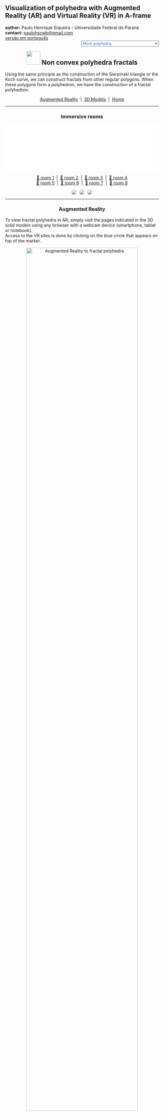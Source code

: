 <link rel="stylesheet" href="../scripts/style.css">
<meta charset="utf-8">
<link rel="icon" type="image/png" href="vr/salas/imagens/icone.png">
<h2>Visualization of polyhedra with Augmented Reality (AR) and Virtual Reality (VR) in A-frame</h2>
 <b>author:</b> Paulo Henrique Siqueira - Universidade Federal do Paraná
 <br><b>contact:</b> <a href="#">paulohscwb@gmail.com</a>
 <br><a href="https://paulohscwb.github.io/polyhedra2/fractalnonconvex/pt-br/">versão em português</a>
 <form style="margin: 0 auto; float:right; text-align:right; width:100%; margin-bottom:15px;">
	<select id="url" onchange="urlHandler(this.value)" style="color:royalblue;">
		<option disabled selected value>More polyhedra:</option>
		<option value="../ArchimedeanCatalanHulls/">Archimedean and Catalan convex hulls</option>
		<option value="../fractalplatonic/">Platonic polyhedra fractals</option>
		<option disabled value="../fractalnonconvex/">Non convex polyhedra fractals</option>
		<option value="../fractalarchimedean/">Archimedean polyhedra fractals</option>
		<option value="../chamfered/">Chamfered polyhedra</option>
		<option value="../propellor/">Propellor polyhedra</option>
		<option value="../diamonds/">Diamond polyhedra</option>
	</select>
</form>
<script>
function urlHandler(value) {                               
    window.location.assign(`${value}`);
}
</script>

<p id="p1"></p>
  <h2 align="center"><img src="vr/salas/imagens/icone.png" style="margin-bottom:-10px" width="45"> Non convex polyhedra fractals</h2>
Using the same principle as the construction of the Sierpinski triangle or the Koch curve, we can construct fractals from other regular polygons. When these polygons form a polyhedron, we have the construction of a fractal polyhedron.

<p align="center"><a href="#ra">Augmented Reality</a><span>&nbsp;&nbsp;|&nbsp;&nbsp;</span><a href="#m3d">3D Models</a><span>&nbsp;&nbsp;|&nbsp;&nbsp;</span><a href="../">Home</a></p>
  <hr>
 <h3 align="center">Immersive rooms</h3>
  <div class="embed-container"><iframe width="100%" src="sala1.htm" title="Sala Imersiva de Fractais de poliedros" frameborder="0" loading="lazy"></iframe></div>
<p align="center"><a href="sala1.htm" target="_blank">&#x1f517; room 1</a><span>&nbsp;&nbsp;|&nbsp;&nbsp;</span><a href="sala2.htm" target="_blank">&#x1f517; room 2</a><span>&nbsp;&nbsp;|&nbsp;&nbsp;</span><a href="sala3.htm" target="_blank">&#x1f517; room 3</a><span>&nbsp;&nbsp;|&nbsp;&nbsp;</span><a href="sala4.htm" target="_blank">&#x1f517; room 4</a>
<br><a href="sala5.htm" target="_blank">&#x1f517; room 5</a><span>&nbsp;&nbsp;|&nbsp;&nbsp;</span><a href="sala6.htm" target="_blank">&#x1f517; room 6</a><span>&nbsp;&nbsp;|&nbsp;&nbsp;</span><a href="sala7.htm" target="_blank">&#x1f517; room 7</a><span>&nbsp;&nbsp;|&nbsp;&nbsp;</span><a href="sala8.htm" target="_blank">&#x1f517; room 8</a></p>
  <p align="center"><img src="vr/salas/videos/fractalnonconvex1.gif" style="max-width: 31.5%; border-radius:5px; margin-right:2%" loading="lazy"/><img src="vr/salas/videos/fractalnonconvex2.gif" style="max-width: 31.5%; border-radius:5px; margin-right:2%" loading="lazy"/><img src="vr/salas/videos/fractalnonconvex3.gif" style="max-width: 31.5%; border-radius:5px" loading="lazy"/></p>
 <hr> 
  <h3 id="ra" align="center">Augmented Reality</h3>
To view fractal polyhedra in AR, simply visit the pages indicated in the 3D solid models using any browser with a webcam device (smartphone, tablet or notebook).
<br>Access to the VR sites is done by clicking on the blue circle that appears on top of the marker.
<p align="center"><img style="border-radius:7px;" alt="Augmented Reality to fractal polyhedra" src="ar/example.jpg" width="85%"></p>
<p align="center"><img src="ar/fractalnonconvex.gif" alt="Augmented Reality to fractal polyhedra" style="max-width: 92%; border-radius:5px;" loading="lazy"/></p>
<hr>
<h3 id="m3d" align="center">3D models</h3>
<iframe width="560" height="315" style="max-width:100%" src="https://www.youtube.com/embed/videoseries?list=PLy0I_lGW8HxWvg2uw06vbRaVe7ot5zUIQ" title="YouTube video player" frameborder="0" allow="accelerometer; autoplay; clipboard-write; encrypted-media; gyroscope; picture-in-picture; web-share" allowfullscreen></iframe>
<h4>1. Escher solid fractal</h4>
<a href="vr/FractalEscher.htm" target="_blank" title="3D model" class="fotoA"><img src="ar/18A.png" class="foto" alt="Escher solid fractal"></a><img src="ar/18.png" class="qr">
 <br><br>Applying the construction principle of the Sierpinski triangle to the 48 faces of the Escher solid, we obtain an Escher solid fractal. In the first order of fractal construction, we construct a new solid at 12 vertices of the original polyhedron. In this example, we have representations of the solid in orders 0, 1, 2 and 3.
 <table>
	<tr>
		<th>order</th>
		<th>polyhedra</th>
		<th>faces</th>
		<th>edges</th>
		<th>vertices</th>
	</tr>
	<tr>
		<td>0</td>
		<td>1</td>
		<td>48</td>
		<td>72</td>
		<td>26</td>
	</tr>
	<tr>
		<td>1</td>
		<td>12</td>
		<td>576</td>
		<td>864</td>
		<td>312</td>
	</tr>
	<tr>
		<td>2</td>
		<td>144</td>
		<td>6912</td>
		<td>10368</td>
		<td>3744</td>
	</tr>
	<tr>
		<td>3</td>
		<td>1728</td>
		<td>82944</td>
		<td>124416</td>
		<td>44928</td>
	</tr>
 </table>
 <a href="ra.html" class="raAR" title="Augmented reality" target="_blank"></a>
 <hr>
<h4>2. Small stellated dodecahedron fractal</h4>
<a href="vr/FractalSmallStellatedDodecahedron.htm" target="_blank" title="3D model" class="fotoA"><img src="ar/19A.png" class="foto" alt="Small stellated dodecahedron fractal"></a><img src="ar/19.png" class="qr">
 <br><br>Applying the construction principle of the Koch curve to the 12 faces of the small stellated dodecahedron, we obtain a small stellated dodecahedron fractal. In the first order of fractal construction, we construct a new solid at each vertex of the original polyhedron. In this example, we have representations of the solid in orders 0, 1, 2 and 3.
 <table>
	<tr>
		<th>order</th>
		<th>polyhedra</th>
		<th>faces</th>
		<th>edges</th>
		<th>vertices</th>
	</tr>
	<tr>
		<td>0</td>
		<td>1</td>
		<td>12</td>
		<td>30</td>
		<td>12</td>
	</tr>
	<tr>
		<td>1</td>
		<td>12</td>
		<td>144</td>
		<td>360</td>
		<td>144</td>
	</tr>
	<tr>
		<td>2</td>
		<td>144</td>
		<td>1728</td>
		<td>4320</td>
		<td>1728</td>
	</tr>
	<tr>
		<td>3</td>
		<td>1728</td>
		<td>20736</td>
		<td>51840</td>
		<td>20736</td>
	</tr>
 </table>
 <a href="ra.html" class="raAR" title="Augmented reality" target="_blank"></a>
 <hr>
<h4>3. Great stellated dodecahedron fractal</h4>
<a href="vr/FractalGreatStellatedDodecahedron.htm" target="_blank" title="3D model" class="fotoA"><img src="ar/22A.png" class="foto" alt="Great stellated dodecahedron fractal"></a><img src="ar/22.png" class="qr">
 <br><br>Applying the construction principle of the Koch curve to the 12 faces of the great stellated dodecahedron, we obtain a great stellated dodecahedron fractal. In the first order of fractal construction, we construct a new solid at each vertex of the original polyhedron. In this example, we have representations of the solid in orders 0, 1, 2 and 3.
 <table>
	<tr>
		<th>order</th>
		<th>polyhedra</th>
		<th>faces</th>
		<th>edges</th>
		<th>vertices</th>
	</tr>
	<tr>
		<td>0</td>
		<td>1</td>
		<td>12</td>
		<td>30</td>
		<td>20</td>
	</tr>
	<tr>
		<td>1</td>
		<td>21</td>
		<td>252</td>
		<td>630</td>
		<td>420</td>
	</tr>
	<tr>
		<td>2</td>
		<td>441</td>
		<td>5292</td>
		<td>13230</td>
		<td>8820</td>
	</tr>
	<tr>
		<td>3</td>
		<td>9261</td>
		<td>111132</td>
		<td>277830</td>
		<td>185220</td>
	</tr>
 </table>
 <a href="ra.html" class="raAR" title="Augmented reality" target="_blank"></a>
 <hr>
<h4>4. Great icosahedron fractal</h4>
<a href="vr/FractalGreatIcosahedron.htm" target="_blank" title="3D model" class="fotoA"><img src="ar/20A.png" class="foto" alt="Great icosahedron fractal"></a><img src="ar/20.png" class="qr">
 <br><br>Applying the construction principle of the Koch curve to the 20 faces of the great icosahedron, we obtain a great icosahedron fractal. In the first order of fractal construction, we construct a new solid at each vertex of the original polyhedron. In this example, we have representations of the solid in orders 0, 1, 2 and 3.
 <table>
	<tr>
		<th>order</th>
		<th>polyhedra</th>
		<th>faces</th>
		<th>edges</th>
		<th>vertices</th>
	</tr>
	<tr>
		<td>0</td>
		<td>1</td>
		<td>20</td>
		<td>30</td>
		<td>12</td>
	</tr>
	<tr>
		<td>1</td>
		<td>12</td>
		<td>240</td>
		<td>360</td>
		<td>144</td>
	</tr>
	<tr>
		<td>2</td>
		<td>144</td>
		<td>2880</td>
		<td>4320</td>
		<td>1728</td>
	</tr>
	<tr>
		<td>3</td>
		<td>1728</td>
		<td>34560</td>
		<td>51840</td>
		<td>20736</td>
	</tr>
 </table>
 <a href="ra1.html" class="raAR" title="Augmented reality" target="_blank"></a>
 <hr>
<h4>5. Great dodecahedron fractal</h4>
<a href="vr/FractalGreatDodecahedron.htm" target="_blank" title="3D model" class="fotoA"><img src="ar/21A.png" class="foto" alt="Joined Truncated Icosahedron"></a><img src="ar/21.png" class="qr">
 <br><br>Applying the construction principle of the Koch curve to the 12 faces of the great dodecahedron, we obtain a great dodecahedron fractal. In the first order of fractal construction, we construct a new solid at each vertex of the original polyhedron. In this example, we have representations of the solid in orders 0, 1, 2 and 3.
 <table>
	<tr>
		<th>order</th>
		<th>polyhedra</th>
		<th>faces</th>
		<th>edges</th>
		<th>vertices</th>
	</tr>
	<tr>
		<td>0</td>
		<td>1</td>
		<td>12</td>
		<td>30</td>
		<td>12</td>
	</tr>
	<tr>
		<td>1</td>
		<td>12</td>
		<td>144</td>
		<td>360</td>
		<td>144</td>
	</tr>
	<tr>
		<td>2</td>
		<td>144</td>
		<td>1728</td>
		<td>4320</td>
		<td>1728</td>
	</tr>
	<tr>
		<td>3</td>
		<td>1728</td>
		<td>20736</td>
		<td>51840</td>
		<td>20736</td>
	</tr>
 </table>
 <a href="ra1.html" class="raAR" title="Augmented reality" target="_blank"></a>
 <hr>
 <h4>6. Great stellapentakis dodecahedron fractal</h4>
<a href="vr/FractalGreatStellapentakisDodecahedron.htm" target="_blank" title="3D model" class="fotoA"><img src="ar/29A.png" class="foto" alt="Great stellapentakis dodecahedron fractal"></a><img src="ar/29.png" class="qr">
 <br><br>Applying the construction principle of the Koch curve to 20 faces of the great stellapentakis dodecahedron, we obtain a great stellapentakis dodecahedron fractal. In the first order of fractal construction, we construct a new solid at 20 vertices of the original polyhedron. In this example, we have representations of the solid in orders 0, 1, 2 and 3.
 <table>
	<tr>
		<th>order</th>
		<th>polyhedra</th>
		<th>faces</th>
		<th>edges</th>
		<th>vertices</th>
	</tr>
	<tr>
		<td>0</td>
		<td>1</td>
		<td>60</td>
		<td>90</td>
		<td>32</td>
	</tr>
	<tr>
		<td>1</td>
		<td>21</td>
		<td>1260</td>
		<td>1890</td>
		<td>672</td>
	</tr>
	<tr>
		<td>2</td>
		<td>441</td>
		<td>26460</td>
		<td>39690</td>
		<td>14112</td>
	</tr>
	<tr>
		<td>3</td>
		<td>9261</td>
		<td>555660</td>
		<td>833490</td>
		<td>296352</td>
	</tr>
 </table>
 <a href="ra1.html" class="raAR" title="Augmented reality" target="_blank"></a>
<hr>
<h4>7. Pentagramic dipyramid fractal</h4>
<a href="vr/FractalPentagrammicDipyramid.htm" target="_blank" title="3D model" class="fotoA"><img src="ar/23A.png" class="foto" alt="Pentagramic dipyramid fractal"></a><img src="ar/23.png" class="qr">
 <br><br>Applying the construction principle of the Koch curve to the edges that form the pentagram of the pentagramic dipyramid, we obtain a pentagramic dipyramid fractal. In the first order of fractal construction, we construct a new solid at 5 vertices of the original polyhedron. In this example, we have representations of the solid in orders 0, 1, 2, 3 and 4.
 <table>
	<tr>
		<th>order</th>
		<th>polyhedra</th>
		<th>faces</th>
		<th>edges</th>
		<th>vertices</th>
	</tr>
	<tr>
		<td>0</td>
		<td>1</td>
		<td>10</td>
		<td>15</td>
		<td>7</td>
	</tr>
	<tr>
		<td>1</td>
		<td>6</td>
		<td>60</td>
		<td>90</td>
		<td>42</td>
	</tr>
	<tr>
		<td>2</td>
		<td>36</td>
		<td>360</td>
		<td>540</td>
		<td>252</td>
	</tr>
	<tr>
		<td>3</td>
		<td>216</td>
		<td>2160</td>
		<td>3240</td>
		<td>1512</td>
	</tr>
	<tr>
		<td>4</td>
		<td>1296</td>
		<td>12960</td>
		<td>19440</td>
		<td>9072</td>
	</tr>
 </table>
 <a href="ra2.html" class="raAR" title="Augmented reality" target="_blank"></a>
 <hr>
<h4>8. Medial triambic icosahedron fractal</h4>
<a href="vr/FractalMedialTriambicIcosahedron.htm" target="_blank" title="3D model" class="fotoA"><img src="ar/24A.png" class="foto" alt="Medial triambic icosahedron fractal"></a><img src="ar/24.png" class="qr">
 <br><br>Applying the construction principle of the Koch curve to 12 faces of the medial triambic icosahedron, we obtain a medial triambic icosahedron fractal. In the first order of fractal construction, we construct a new solid at 12 vertices of the original polyhedron. In this example, we have representations of the solid in orders 0, 1, 2 and 3.
 <table>
	<tr>
		<th>order</th>
		<th>polyhedra</th>
		<th>faces</th>
		<th>edges</th>
		<th>vertices</th>
	</tr>
	<tr>
		<td>0</td>
		<td>1</td>
		<td>20</td>
		<td>60</td>
		<td>24</td>
	</tr>
	<tr>
		<td>1</td>
		<td>13</td>
		<td>260</td>
		<td>780</td>
		<td>312</td>
	</tr>
	<tr>
		<td>2</td>
		<td>169</td>
		<td>3380</td>
		<td>10140</td>
		<td>4056</td>
	</tr>
	<tr>
		<td>3</td>
		<td>2197</td>
		<td>43940</td>
		<td>131820</td>
		<td>52728</td>
	</tr>
 </table>
 <a href="ra2.html" class="raAR" title="Augmented reality" target="_blank"></a>
 <hr>
 <h4>9. Great rhombic triacontahedron fractal</h4>
<a href="vr/FractalGreatRhombicTriacontahedron.htm" target="_blank" title="3D model" class="fotoA"><img src="ar/44A.png" class="foto" alt="Great rhombic triacontahedron fractal"></a><img src="ar/44.png" class="qr">
 <br><br>Applying the construction principle of the Koch curve to 20 faces of the great rhombic triacontahedron, we obtain a great rhombic triacontahedron fractal. In the first order of fractal construction, we construct a new solid at 20 vertices of the original polyhedron. In this example, we have representations of the solid in orders 0, 1, 2 and 3.
 <table>
	<tr>
		<th>order</th>
		<th>polyhedra</th>
		<th>faces</th>
		<th>edges</th>
		<th>vertices</th>
	</tr>
	<tr>
		<td>0</td>
		<td>1</td>
		<td>30</td>
		<td>60</td>
		<td>32</td>
	</tr>
	<tr>
		<td>1</td>
		<td>21</td>
		<td>630</td>
		<td>1260</td>
		<td>672</td>
	</tr>
	<tr>
		<td>2</td>
		<td>441</td>
		<td>13230</td>
		<td>26460</td>
		<td>14112</td>
	</tr>
	<tr>
		<td>3</td>
		<td>9261</td>
		<td>277830</td>
		<td>555660</td>
		<td>296352</td>
	</tr>
 </table>
 <a href="ra2.html" class="raAR" title="Augmented reality" target="_blank"></a>
 <hr>
 <h4>10. Medial rhombic triacontahedron fractal</h4>
<a href="vr/FractalMedialRhombicTriacontahedron.htm" target="_blank" title="3D model" class="fotoA"><img src="ar/25A.png" class="foto" alt="Medial rhombic triacontahedron fractal"></a><img src="ar/25.png" class="qr">
 <br><br>Applying the construction principle of the Koch curve to 12 faces of the medial rhombic triacontahedron, we obtain a medial rhombic triacontahedron fractal. In the first order of fractal construction, we construct a new solid at 12 vertices of the original polyhedron. In this example, we have representations of the solid in orders 0, 1, 2 and 3.
 <table>
	<tr>
		<th>order</th>
		<th>polyhedra</th>
		<th>faces</th>
		<th>edges</th>
		<th>vertices</th>
	</tr>
	<tr>
		<td>0</td>
		<td>1</td>
		<td>30</td>
		<td>60</td>
		<td>24</td>
	</tr>
	<tr>
		<td>1</td>
		<td>13</td>
		<td>390</td>
		<td>780</td>
		<td>312</td>
	</tr>
	<tr>
		<td>2</td>
		<td>169</td>
		<td>5070</td>
		<td>10140</td>
		<td>4056</td>
	</tr>
	<tr>
		<td>3</td>
		<td>2197</td>
		<td>65910</td>
		<td>131820</td>
		<td>52728</td>
	</tr>
 </table>
 <a href="ra3.html" class="raAR" title="Augmented reality" target="_blank"></a>
 <p class="topop"><a href="#p1" class="topo">back to top</a></p>
 <hr>
 <h4>11. Small ditrigonal dodecacronic hexecontahedron fractal</h4>
<a href="vr/FractalSmallDitrigonalDodecacronicHexecontahedron.htm" target="_blank" title="3D model" class="fotoA"><img src="ar/26A.png" class="foto" alt="Small ditrigonal dodecacronic hexecontahedron fractal"></a><img src="ar/26.png" class="qr">
 <br><br>Applying the construction principle of the Koch curve to 12 faces of the small ditrigonal dodecacronic hexecontahedron, we obtain a small ditrigonal dodecacronic hexecontahedron fractal. In the first order of fractal construction, we construct a new solid at 12 vertices of the original polyhedron. In this example, we have representations of the solid in orders 0, 1, 2 and 3.
 <table>
	<tr>
		<th>order</th>
		<th>polyhedra</th>
		<th>faces</th>
		<th>edges</th>
		<th>vertices</th>
	</tr>
	<tr>
		<td>0</td>
		<td>1</td>
		<td>60</td>
		<td>120</td>
		<td>44</td>
	</tr>
	<tr>
		<td>1</td>
		<td>13</td>
		<td>780</td>
		<td>1560</td>
		<td>572</td>
	</tr>
	<tr>
		<td>2</td>
		<td>169</td>
		<td>10140</td>
		<td>20280</td>
		<td>7436</td>
	</tr>
	<tr>
		<td>3</td>
		<td>2197</td>
		<td>131820</td>
		<td>263640</td>
		<td>96668</td>
	</tr>
 </table>
 <a href="ra3.html" class="raAR" title="Augmented reality" target="_blank"></a>
 <hr>
 <h4>12. Rhombicosacron fractal</h4>
<a href="vr/FractalRhombicosacron.htm" target="_blank" title="3D model" class="fotoA"><img src="ar/46A.png" class="foto" alt="Rhombicosacron fractal"></a><img src="ar/46.png" class="qr">
 <br><br>Applying the construction principle of the Koch curve to 20 faces of the rhombicosacron, we obtain a rhombicosacron fractal. In the first order of fractal construction, we construct a new solid at 20 vertices of the original polyhedron. In this example, we have representations of the solid in orders 0, 1, 2 and 3.
 <table>
	<tr>
		<th>order</th>
		<th>polyhedra</th>
		<th>faces</th>
		<th>edges</th>
		<th>vertices</th>
	</tr>
	<tr>
		<td>0</td>
		<td>1</td>
		<td>60</td>
		<td>120</td>
		<td>50</td>
	</tr>
	<tr>
		<td>1</td>
		<td>21</td>
		<td>1260</td>
		<td>2520</td>
		<td>1050</td>
	</tr>
	<tr>
		<td>2</td>
		<td>441</td>
		<td>26460</td>
		<td>52920</td>
		<td>22050</td>
	</tr>
	<tr>
		<td>3</td>
		<td>9261</td>
		<td>555660</td>
		<td>1111320</td>
		<td>463050</td>
	</tr>
 </table>
 <a href="ra3.html" class="raAR" title="Augmented reality" target="_blank"></a>
 <hr>
 <h4>13. Small hexacronic icositetrahedron fractal</h4>
<a href="vr/FractalSmallHexacronicIcositetrahedron.htm" target="_blank" title="3D model" class="fotoA"><img src="ar/27A.png" class="foto" alt="Small hexacronic icositetrahedron fractal"></a><img src="ar/27.png" class="qr">
 <br><br>Applying the construction principle of the Koch curve to 6 faces of the small hexacronic icositetrahedron, we obtain a small hexacronic icositetrahedron fractal. In the first order of fractal construction, we construct a new solid at 6 vertices of the original polyhedron. In this example, we have representations of the solid in orders 0, 1, 2 and 3.
 <table>
	<tr>
		<th>order</th>
		<th>polyhedra</th>
		<th>faces</th>
		<th>edges</th>
		<th>vertices</th>
	</tr>
	<tr>
		<td>0</td>
		<td>1</td>
		<td>24</td>
		<td>48</td>
		<td>20</td>
	</tr>
	<tr>
		<td>1</td>
		<td>7</td>
		<td>168</td>
		<td>336</td>
		<td>140</td>
	</tr>
	<tr>
		<td>2</td>
		<td>49</td>
		<td>1176</td>
		<td>2352</td>
		<td>980</td>
	</tr>
	<tr>
		<td>3</td>
		<td>343</td>
		<td>8232</td>
		<td>16464</td>
		<td>6860</td>
	</tr>
 </table>
 <a href="ra4.html" class="raAR" title="Augmented reality" target="_blank"></a>
  <hr>
 <h4>14. Great triakis octahedron fractal</h4>
<a href="vr/FractalGreatTriakisOctahedron.htm" target="_blank" title="3D model" class="fotoA"><img src="ar/28A.png" class="foto" alt="Great triakis octahedron fractal"></a><img src="ar/28.png" class="qr">
 <br><br>Applying the construction principle of the Koch curve to 8 faces of the great triakis octahedron, we obtain a great triakis octahedron fractal. In the first order of fractal construction, we construct a new solid at 8 vertices of the original polyhedron. In this example, we have representations of the solid in orders 0, 1, 2 and 3.
 <table>
	<tr>
		<th>order</th>
		<th>polyhedra</th>
		<th>faces</th>
		<th>edges</th>
		<th>vertices</th>
	</tr>
	<tr>
		<td>0</td>
		<td>1</td>
		<td>24</td>
		<td>36</td>
		<td>14</td>
	</tr>
	<tr>
		<td>1</td>
		<td>9</td>
		<td>216</td>
		<td>324</td>
		<td>126</td>
	</tr>
	<tr>
		<td>2</td>
		<td>81</td>
		<td>1944</td>
		<td>2916</td>
		<td>1134</td>
	</tr>
	<tr>
		<td>3</td>
		<td>729</td>
		<td>17496</td>
		<td>26244</td>
		<td>10216</td>
	</tr>
 </table>
 <a href="ra4.html" class="raAR" title="Augmented reality" target="_blank"></a>
 <hr>
 <h4>15. Great disdyakis dodecahedron fractal</h4>
<a href="vr/FractalGreatDisdyakisDodecahedron.htm" target="_blank" title="3D model" class="fotoA"><img src="ar/30A.png" class="foto" alt="Great disdyakis dodecahedron fractal"></a><img src="ar/30.png" class="qr">
 <br><br>Applying the construction principle of the Koch curve to 8 faces of the great disdyakis dodecahedron, we obtain a great disdyakis dodecahedron fractal. In the first order of fractal construction, we construct a new solid at 8 vertices of the original polyhedron. In this example, we have representations of the solid in orders 0, 1, 2 and 3.
 <table>
	<tr>
		<th>order</th>
		<th>polyhedra</th>
		<th>faces</th>
		<th>edges</th>
		<th>vertices</th>
	</tr>
	<tr>
		<td>0</td>
		<td>1</td>
		<td>48</td>
		<td>72</td>
		<td>20</td>
	</tr>
	<tr>
		<td>1</td>
		<td>9</td>
		<td>432</td>
		<td>648</td>
		<td>180</td>
	</tr>
	<tr>
		<td>2</td>
		<td>81</td>
		<td>3888</td>
		<td>5832</td>
		<td>1620</td>
	</tr>
	<tr>
		<td>3</td>
		<td>729</td>
		<td>34992</td>
		<td>52488</td>
		<td>14580</td>
	</tr>
 </table>
 <a href="ra4.html" class="raAR" title="Augmented reality" target="_blank"></a>
 <hr>
 <h4>16. Small rhombidodecacron fractal</h4>
<a href="vr/FractalSmallRhombidodecacron.htm" target="_blank" title="3D model" class="fotoA"><img src="ar/45A.png" class="foto" alt="Small rhombidodecacron fractal"></a><img src="ar/45.png" class="qr">
 <br><br>Applying the construction principle of the Koch curve to 12 faces of the small rhombidodecacron, we obtain a small rhombidodecacron fractal. In the first order of fractal construction, we construct a new solid at 12 vertices of the original polyhedron. In this example, we have representations of the solid in orders 0, 1, 2 and 3.
 <table>
	<tr>
		<th>order</th>
		<th>polyhedra</th>
		<th>faces</th>
		<th>edges</th>
		<th>vertices</th>
	</tr>
	<tr>
		<td>0</td>
		<td>1</td>
		<td>60</td>
		<td>120</td>
		<td>42</td>
	</tr>
	<tr>
		<td>1</td>
		<td>13</td>
		<td>780</td>
		<td>1560</td>
		<td>546</td>
	</tr>
	<tr>
		<td>2</td>
		<td>169</td>
		<td>10140</td>
		<td>20280</td>
		<td>7098</td>
	</tr>
	<tr>
		<td>3</td>
		<td>2197</td>
		<td>131820</td>
		<td>263640</td>
		<td>92274</td>
	</tr>
 </table>
 <a href="ra4.html" class="raAR" title="Augmented reality" target="_blank"></a>
 <hr>
 <h4>17. Great triakis icosahedron fractal</h4>
<a href="vr/FractalGreatTriakisIcosahedron.htm" target="_blank" title="3D model" class="fotoA"><img src="ar/47A.png" class="foto" alt="Great triakis icosahedron fractal"></a><img src="ar/47.png" class="qr">
 <br><br>Applying the construction principle of the Koch curve to 12 faces of the great triakis icosahedron, we obtain a great triakis icosahedron fractal. In the first order of fractal construction, we construct a new solid at 12 faces of the original polyhedron. In this example, we have representations of the solid in orders 0, 1, 2 and 3.
 <table>
	<tr>
		<th>order</th>
		<th>polyhedra</th>
		<th>faces</th>
		<th>edges</th>
		<th>vertices</th>
	</tr>
	<tr>
		<td>0</td>
		<td>1</td>
		<td>60</td>
		<td>90</td>
		<td>32</td>
	</tr>
	<tr>
		<td>1</td>
		<td>13</td>
		<td>780</td>
		<td>1170</td>
		<td>416</td>
	</tr>
	<tr>
		<td>2</td>
		<td>169</td>
		<td>10140</td>
		<td>15210</td>
		<td>5408</td>
	</tr>
	<tr>
		<td>3</td>
		<td>2197</td>
		<td>131820</td>
		<td>197730</td>
		<td>70304</td>
	</tr>
 </table>
 <a href="ra4.html" class="raAR" title="Augmented reality" target="_blank"></a>
 <hr>
 <h4>18. Great truncated icosahedron fractal</h4>
<a href="vr/FractalTruncatedGreatIcosahedron.htm" target="_blank" title="3D model" class="fotoA"><img src="ar/48A.png" class="foto" alt="Great truncated icosahedron fractal"></a><img src="ar/48.png" class="qr">
 <br><br>Applying the construction principle of the Koch curve to 12 faces of the great truncated icosahedron, we obtain a great truncated icosahedron fractal. In the first order of fractal construction, we construct a new solid at 12 faces of the original polyhedron. In this example, we have representations of the solid in orders 0, 1, 2 and 3.
 <table>
	<tr>
		<th>order</th>
		<th>polyhedra</th>
		<th>faces</th>
		<th>edges</th>
		<th>vertices</th>
	</tr>
	<tr>
		<td>0</td>
		<td>1</td>
		<td>32</td>
		<td>90</td>
		<td>60</td>
	</tr>
	<tr>
		<td>1</td>
		<td>13</td>
		<td>416</td>
		<td>1170</td>
		<td>780</td>
	</tr>
	<tr>
		<td>2</td>
		<td>169</td>
		<td>5408</td>
		<td>15210</td>
		<td>10140</td>
	</tr>
	<tr>
		<td>3</td>
		<td>2197</td>
		<td>70304</td>
		<td>197730</td>
		<td>131820</td>
	</tr>
 </table>
 <a href="ra4.html" class="raAR" title="Augmented reality" target="_blank"></a>
 <hr>
 <h4>19. Pentagrammic dipyramid fractal</h4>
<a href="vr/FractalPentagrammicDipyramidA.htm" target="_blank" title="3D model" class="fotoA"><img src="ar/54A.png" class="foto" alt="Pentagrammic dipyramid fractal"></a><img src="ar/54.png" class="qr">
 <br><br>Applying the principle of repetition of solids at vertices of the pentagrammic dipyramid, we obtain a pentagrammic dipyramid fractal. In the first order of fractal construction, we construct a new solid at each vertice of the original polyhedron. In this example, we have representations of the solid in orders 0, 1, 2, 3, 4 and 5.
 <table>
	<tr>
		<th>order</th>
		<th>polyhedra</th>
		<th>faces</th>
		<th>edges</th>
		<th>vertices</th>
	</tr>
	<tr>
		<td>0</td>
		<td>1</td>
		<td>10</td>
		<td>15</td>
		<td>7</td>
	</tr>
	<tr>
		<td>1</td>
		<td>6</td>
		<td>60</td>
		<td>90</td>
		<td>42</td>
	</tr>
	<tr>
		<td>2</td>
		<td>11</td>
		<td>110</td>
		<td>165</td>
		<td>77</td>
	</tr>
	<tr>
		<td>3</td>
		<td>21</td>
		<td>210</td>
		<td>315</td>
		<td>147</td>
	</tr>
	<tr>
		<td>4</td>
		<td>41</td>
		<td>410</td>
		<td>615</td>
		<td>287</td>
	</tr>
	<tr>
		<td>5</td>
		<td>81</td>
		<td>810</td>
		<td>1215</td>
		<td>567</td>
	</tr>
 </table>
 <a href="ra4.html" class="raAR" title="Augmented reality" target="_blank"></a>
 <hr>
 <h4>20. Heptagrammic dipyramid fractal</h4>
<a href="vr/FractalHeptagrammicDipyramidA.htm" target="_blank" title="3D model" class="fotoA"><img src="ar/55A.png" class="foto" alt="Pentagrammic dipyramid fractal"></a><img src="ar/55.png" class="qr">
 <br><br>Applying the principle of repetition of solids at vertices of the heptagrammic dipyramid, we obtain a heptagrammic dipyramid fractal. In the first order of fractal construction, we construct a new solid at each vertice of the original polyhedron. In this example, we have representations of the solid in orders 0, 1, 2, 3, 4 and 5.
 <table>
	<tr>
		<th>order</th>
		<th>polyhedra</th>
		<th>faces</th>
		<th>edges</th>
		<th>vertices</th>
	</tr>
	<tr>
		<td>0</td>
		<td>1</td>
		<td>14</td>
		<td>21</td>
		<td>9</td>
	</tr>
	<tr>
		<td>1</td>
		<td>8</td>
		<td>112</td>
		<td>168</td>
		<td>72</td>
	</tr>
	<tr>
		<td>2</td>
		<td>15</td>
		<td>210</td>
		<td>315</td>
		<td>135</td>
	</tr>
	<tr>
		<td>3</td>
		<td>29</td>
		<td>406</td>
		<td>609</td>
		<td>261</td>
	</tr>
	<tr>
		<td>4</td>
		<td>57</td>
		<td>798</td>
		<td>1197</td>
		<td>513</td>
	</tr>
	<tr>
		<td>5</td>
		<td>113</td>
		<td>1582</td>
		<td>2373</td>
		<td>1017</td>
	</tr>
 </table>
 <a href="ra4.html" class="raAR" title="Augmented reality" target="_blank"></a>
 <p class="topop"><a href="#p1" class="topo">back to top</a></p>
 <hr>
 <h4>21. Great pentakis dodecahedron fractal</h4>
<a href="vr/FractalGreatPentakisDodecahedron.htm" target="_blank" title="3D model" class="fotoA"><img src="ar/49A.png" class="foto" alt="Great Pentakis Dodecahedron fractal"></a><img src="ar/49.png" class="qr">
 <br><br>Applying the construction principle of the Koch curve to 12 vertices of the great pentakis dodecahedron, we obtain a great pentakis dodecahedron fractal. In the first order of fractal construction, we construct a new solid at 12 vertices of the original polyhedron. In this example, we have representations of the solid in orders 0, 1, 2 and 3.
 <table>
	<tr>
		<th>order</th>
		<th>polyhedra</th>
		<th>faces</th>
		<th>edges</th>
		<th>vertices</th>
	</tr>
	<tr>
		<td>0</td>
		<td>1</td>
		<td>60</td>
		<td>90</td>
		<td>24</td>
	</tr>
	<tr>
		<td>1</td>
		<td>13</td>
		<td>780</td>
		<td>1170</td>
		<td>312</td>
	</tr>
	<tr>
		<td>2</td>
		<td>169</td>
		<td>10140</td>
		<td>15210</td>
		<td>4056</td>
	</tr>
	<tr>
		<td>3</td>
		<td>2197</td>
		<td>131820</td>
		<td>197730</td>
		<td>52728</td>
	</tr>
 </table>
 <a href="ra5.html" class="raAR" title="Augmented reality" target="_blank"></a>
 <hr>
 <h4>22. Icosidodecadodecahedron fractal</h4>
<a href="vr/FractalIcosidodecadodecahedron.htm" target="_blank" title="3D model" class="fotoA"><img src="ar/50A.png" class="foto" alt="icosidodecadodecahedron fractal"></a><img src="ar/50.png" class="qr">
 <br><br>Applying the construction principle of the Koch curve to 12 faces of the icosidodecadodecahedron, we obtain an icosidodecadodecahedron fractal. In the first order of fractal construction, we construct a new solid at 12 faces of the original polyhedron. In this example, we have representations of the solid in orders 0, 1, 2 and 3.
 <table>
	<tr>
		<th>order</th>
		<th>polyhedra</th>
		<th>faces</th>
		<th>edges</th>
		<th>vertices</th>
	</tr>
	<tr>
		<td>0</td>
		<td>1</td>
		<td>44</td>
		<td>120</td>
		<td>60</td>
	</tr>
	<tr>
		<td>1</td>
		<td>13</td>
		<td>572</td>
		<td>1560</td>
		<td>780</td>
	</tr>
	<tr>
		<td>2</td>
		<td>169</td>
		<td>7436</td>
		<td>20280</td>
		<td>10140</td>
	</tr>
	<tr>
		<td>3</td>
		<td>2197</td>
		<td>96668</td>
		<td>263640</td>
		<td>131820</td>
	</tr>
 </table>
 <a href="ra5.html" class="raAR" title="Augmented reality" target="_blank"></a>
<hr>
<h4>23. Rhombicosahedron fractal</h4>
<a href="vr/FractalRhombicosahedron.htm" target="_blank" title="3D model" class="fotoA"><img src="ar/51A.png" class="foto" alt="Rhombicosahedron fractal"></a><img src="ar/51.png" class="qr">
 <br><br>Applying the construction principle of the Koch curve to 12 faces of the rhombicosahedron, we obtain an rhombicosahedron fractal. In the first order of fractal construction, we construct a new solid at 12 faces of the original polyhedron. In this example, we have representations of the solid in orders 0, 1, 2 and 3.
 <table>
	<tr>
		<th>order</th>
		<th>polyhedra</th>
		<th>faces</th>
		<th>edges</th>
		<th>vertices</th>
	</tr>
	<tr>
		<td>0</td>
		<td>1</td>
		<td>50</td>
		<td>120</td>
		<td>60</td>
	</tr>
	<tr>
		<td>1</td>
		<td>13</td>
		<td>650</td>
		<td>1560</td>
		<td>780</td>
	</tr>
	<tr>
		<td>2</td>
		<td>169</td>
		<td>8450</td>
		<td>20280</td>
		<td>10140</td>
	</tr>
	<tr>
		<td>3</td>
		<td>2197</td>
		<td>109850</td>
		<td>263640</td>
		<td>131820</td>
	</tr>
 </table>
 <a href="ra5.html" class="raAR" title="Augmented reality" target="_blank"></a>
 <hr>
 <h4>24. Medial inverted pentagonal hexecontahedron fractal</h4>
<a href="vr/FractalMedialInvertedPentagonalHexecontahedron.htm" target="_blank" title="3D model" class="fotoA"><img src="ar/52A.png" class="foto" alt="Medial inverted pentagonal hexecontahedron fractal"></a><img src="ar/52.png" class="qr">
 <br><br>Applying the construction principle of the Koch curve to 12 vertices of the medial inverted pentagonal hexecontahedron, we obtain a medial inverted pentagonal hexecontahedron fractal. In the first order of fractal construction, we construct a new solid at 12 vertices of the original polyhedron. In this example, we have representations of the solid in orders 0, 1, 2 and 3.
 <table>
	<tr>
		<th>order</th>
		<th>polyhedra</th>
		<th>faces</th>
		<th>edges</th>
		<th>vertices</th>
	</tr>
	<tr>
		<td>0</td>
		<td>1</td>
		<td>60</td>
		<td>150</td>
		<td>84</td>
	</tr>
	<tr>
		<td>1</td>
		<td>13</td>
		<td>780</td>
		<td>1950</td>
		<td>1092</td>
	</tr>
	<tr>
		<td>2</td>
		<td>169</td>
		<td>10140</td>
		<td>25350</td>
		<td>14196</td>
	</tr>
	<tr>
		<td>3</td>
		<td>2197</td>
		<td>131820</td>
		<td>329550</td>
		<td>184548</td>
	</tr>
 </table>
 <a href="ra5.html" class="raAR" title="Augmented reality" target="_blank"></a>
 <hr>
 <h4>25. Heptagrammic dipyramid fractal</h4>
<a href="vr/FractalHeptagrammicDipyramid.htm" target="_blank" title="3D model" class="fotoA"><img src="ar/53A.png" class="foto" alt="Heptagrammic dipyramid fractal"></a><img src="ar/53.png" class="qr">
 <br><br>Applying the construction principle of the Koch curve to vertices of the heptagrammic dipyramid, we obtain a heptagrammic dipyramid fractal. In the first order of fractal construction, we construct a new solid at vertices of the original polyhedron. In this example, we have representations of the solid in orders 0, 1, 2, 3 and 4.
 <table>
	<tr>
		<th>order</th>
		<th>polyhedra</th>
		<th>faces</th>
		<th>edges</th>
		<th>vertices</th>
	</tr>
	<tr>
		<td>0</td>
		<td>1</td>
		<td>14</td>
		<td>21</td>
		<td>9</td>
	</tr>
	<tr>
		<td>1</td>
		<td>8</td>
		<td>112</td>
		<td>168</td>
		<td>72</td>
	</tr>
	<tr>
		<td>2</td>
		<td>64</td>
		<td>896</td>
		<td>1344</td>
		<td>576</td>
	</tr>
	<tr>
		<td>3</td>
		<td>512</td>
		<td>7168</td>
		<td>10752</td>
		<td>4608</td>
	</tr>
	<tr>
		<td>4</td>
		<td>4096</td>
		<td>57344</td>
		<td>86016</td>
		<td>36864</td>
	</tr>
 </table>
 <a href="ra5.html" class="raAR" title="Augmented reality" target="_blank"></a>
 <hr>
 <h4>26. Hexagonal trapezohedron-antiprism toroid fractal</h4>
<a href="vr/FractalHexagonalTrapezohedronAntiprismToroid.htm" target="_blank" title="3D model" class="fotoA"><img src="ar/249A.png" class="foto" alt="Hexagonal trapezohedron-antiprism toroid fractal"></a><img src="ar/249.png" class="qr">
 <br><br>Applying the Antoine necklace construction principle to a hexagonal trapezohedron-antiprism toroid, we obtain a fractal of the hexagonal trapezohedron-antiprism toroid. In this example, we have representations of the solid in orders 0, 1, 2 and 3.
 <table>
	<tr>
		<th>order</th>
		<th>polyhedra</th>
		<th>faces</th>
		<th>edges</th>
		<th>vertices</th>
	</tr>
	<tr>
		<td>0</td>
		<td>1</td>
		<td>24</td>
		<td>48</td>
		<td>24</td>
	</tr>
	<tr>
		<td>1</td>
		<td>16</td>
		<td>384</td>
		<td>768</td>
		<td>384</td>
	</tr>
	<tr>
		<td>2</td>
		<td>256</td>
		<td>6144</td>
		<td>12288</td>
		<td>6144</td>
	</tr>
	<tr>
		<td>3</td>
		<td>4096</td>
		<td>98304</td>
		<td>196608</td>
		<td>98304</td>
	</tr>
 </table>
 <a href="ra5.html" class="raAR" title="Augmented reality" target="_blank"></a>
<hr>
 <h4>27. Tetragonal toroid fractal</h4>
<a href="vr/FractalRegularTetragonalToroid.htm" target="_blank" title="3D model" class="fotoA"><img src="ar/248A.png" class="foto" alt="Tetragonal toroid fractal"></a><img src="ar/248.png" class="qr">
 <br><br>Applying the Antoine necklace construction principle to a tetragonal toroid, we obtain a fractal of the tetragonal toroid. In this example, we have representations of the solid in orders 0, 1, 2 and 3.
 <table>
	<tr>
		<th>order</th>
		<th>polyhedra</th>
		<th>faces</th>
		<th>edges</th>
		<th>vertices</th>
	</tr>
	<tr>
		<td>0</td>
		<td>1</td>
		<td>18</td>
		<td>36</td>
		<td>18</td>
	</tr>
	<tr>
		<td>1</td>
		<td>16</td>
		<td>288</td>
		<td>576</td>
		<td>288</td>
	</tr>
	<tr>
		<td>2</td>
		<td>256</td>
		<td>4608</td>
		<td>9216</td>
		<td>4608</td>
	</tr>
	<tr>
		<td>3</td>
		<td>4096</td>
		<td>73728</td>
		<td>147456</td>
		<td>73728</td>
	</tr>
 </table>
 <a href="ra6.html" class="raAR" title="Augmented reality" target="_blank"></a>
<hr>
 <h4>28. Hexagonal trapezohedron toroid fractal</h4>
<a href="vr/FractalHexagonalTrapezohedronToroid.htm" target="_blank" title="3D model" class="fotoA"><img src="ar/247A.png" class="foto" alt="Hexagonal trapezohedron toroid fractal"></a><img src="ar/247.png" class="qr">
 <br><br>Applying the Antoine necklace construction principle to a hexagonal trapezohedron toroid, we obtain a fractal of the hexagonal trapezohedron toroid. In this example, we have representations of the solid in orders 0, 1, 2 and 3.
 <table>
	<tr>
		<th>order</th>
		<th>polyhedra</th>
		<th>faces</th>
		<th>edges</th>
		<th>vertices</th>
	</tr>
	<tr>
		<td>0</td>
		<td>1</td>
		<td>24</td>
		<td>60</td>
		<td>36</td>
	</tr>
	<tr>
		<td>1</td>
		<td>16</td>
		<td>384</td>
		<td>960</td>
		<td>576</td>
	</tr>
	<tr>
		<td>2</td>
		<td>256</td>
		<td>6144</td>
		<td>15360</td>
		<td>9216</td>
	</tr>
	<tr>
		<td>3</td>
		<td>4096</td>
		<td>98304</td>
		<td>245760</td>
		<td>147456</td>
	</tr>
 </table>
 <a href="ra6.html" class="raAR" title="Augmented reality" target="_blank"></a>
<hr>
 <h4>29. Hexagonal antiprism-trapezohedron toroid fractal</h4>
<a href="vr/FractalHexagonalAntiprismTrapezohedronToroid.htm" target="_blank" title="3D model" class="fotoA"><img src="ar/246A.png" class="foto" alt="Hexagonal antiprism-trapezohedron toroid fractal"></a><img src="ar/246.png" class="qr">
 <br><br>Applying the Antoine necklace construction principle to a hexagonal antiprism-trapezohedron toroid, we obtain a fractal of the hexagonal antiprism-trapezohedron toroid. In this example, we have representations of the solid in orders 0, 1, 2 and 3.
 <table>
	<tr>
		<th>order</th>
		<th>polyhedra</th>
		<th>faces</th>
		<th>edges</th>
		<th>vertices</th>
	</tr>
	<tr>
		<td>0</td>
		<td>1</td>
		<td>24</td>
		<td>48</td>
		<td>24</td>
	</tr>
	<tr>
		<td>1</td>
		<td>16</td>
		<td>384</td>
		<td>768</td>
		<td>384</td>
	</tr>
	<tr>
		<td>2</td>
		<td>256</td>
		<td>6144</td>
		<td>12288</td>
		<td>6144</td>
	</tr>
	<tr>
		<td>3</td>
		<td>4096</td>
		<td>98304</td>
		<td>196608</td>
		<td>98304</td>
	</tr>
 </table>
 <a href="ra6.html" class="raAR" title="Augmented reality" target="_blank"></a>
<hr>
 <h4>30. Anti-octagonal iris toroid fractal</h4>
<a href="vr/FractalAntiOctagonalIrisToroid.htm" target="_blank" title="3D model" class="fotoA"><img src="ar/111A.png" class="foto" alt="Anti-octagonal iris toroid fractal"></a><img src="ar/111.png" class="qr">
 <br><br>Applying the Antoine necklace construction principle to a anti-octagonal iris toroid, we obtain a fractal of the anti-octagonal iris toroid. In this example, we have representations of the solid in orders 0, 1, 2 and 3.
 <table>
	<tr>
		<th>order</th>
		<th>polyhedra</th>
		<th>faces</th>
		<th>edges</th>
		<th>vertices</th>
	</tr>
	<tr>
		<td>0</td>
		<td>1</td>
		<td>32</td>
		<td>48</td>
		<td>16</td>
	</tr>
	<tr>
		<td>1</td>
		<td>16</td>
		<td>512</td>
		<td>768</td>
		<td>256</td>
	</tr>
	<tr>
		<td>2</td>
		<td>256</td>
		<td>8192</td>
		<td>12288</td>
		<td>4096</td>
	</tr>
	<tr>
		<td>3</td>
		<td>4096</td>
		<td>131072</td>
		<td>196608</td>
		<td>65536</td>
	</tr>
 </table>
 <a href="ra6.html" class="raAR" title="Augmented reality" target="_blank"></a>
<p class="topop"><a href="#p1" class="topo">back to top</a></p>
<hr>
 <h4>31. Geometric Christmas tree v1</h4>
<a href="vr/FractalTreeA.htm" target="_blank" title="3D model" class="fotoA"><img src="ar/242A.png" class="foto" alt="Geometric Christmas tree v1"></a><img src="ar/242.png" class="qr">
 <br><br>Construction of a Christmas tree using the following solids: right circular cone frustum, pyramid frustums, a pentagrammic dipyramid and a conical helix with dodecahedrons.
 <a href="ra7.html" class="raAR" title="Augmented reality" target="_blank"></a>
 <hr>
 <h4>32. Geometric Christmas tree v2</h4>
<a href="vr/FractalTreeB.htm" target="_blank" title="3D model" class="fotoA"><img src="ar/243A.png" class="foto" alt="Geometric Christmas tree v2"></a><img src="ar/243.png" class="qr">
 <br><br>Construction of a Christmas tree using the following solids: right circular cone frustum, pyramid frustums, a pentagrammic dipyramid and a conical helix with small stellated dodecahedrons.
 <a href="ra7.html" class="raAR" title="Augmented reality" target="_blank"></a>
 <hr>
 <h4>33. Geometric Christmas tree v3</h4>
<a href="vr/FractalTreeC.htm" target="_blank" title="3D model" class="fotoA"><img src="ar/244A.png" class="foto" alt="Geometric Christmas tree v3"></a><img src="ar/244.png" class="qr">
 <br><br>Construction of a Christmas tree using the following solids: right circular cone frustum, pyramid frustums, a heptagrammic dipyramid and a conical helix with great stellapentakis dodecahedrons.
 <a href="ra7.html" class="raAR" title="Augmented reality" target="_blank"></a>
 <hr>
 <h4>34. Geometric Christmas tree v4</h4>
<a href="vr/FractalTreeD.htm" target="_blank" title="3D model" class="fotoA"><img src="ar/241A.png" class="foto" alt="Geometric Christmas tree v4"></a><img src="ar/241.png" class="qr">
 <br><br>Construction of a Christmas tree using the following solids: right circular cone frustum, stellated pyramid frustums, a heptagrammic dipyramid and a conical helix with icosahedrons.
 <a href="ra7.html" class="raAR" title="Augmented reality" target="_blank"></a>
 <hr>
 <h4>35. Geometric Christmas tree v5</h4>
<a href="vr/FractalTreeE.htm" target="_blank" title="3D model" class="fotoA"><img src="ar/240A.png" class="foto" alt="Geometric Christmas tree v5"></a><img src="ar/240.png" class="qr">
 <br><br>Construction of a Christmas tree using the following solids: right circular cone frustum, stellated pyramid frustums, a heptagrammic dipyramid and a conical helix with icosidodecadodecahedrons.
 <a href="ra7.html" class="raAR" title="Augmented reality" target="_blank"></a>
 <hr>
 <h4>36. Geometric Christmas tree v6</h4>
<a href="vr/FractalTreeF.htm" target="_blank" title="3D model" class="fotoA"><img src="ar/239A.png" class="foto" alt="Geometric Christmas tree v6"></a><img src="ar/239.png" class="qr">
 <br><br>Construction of a Christmas tree using the following solids: right circular cone frustum, stellated pyramid frustums, a heptagrammic dipyramid and a conical helix with truncated great icosahedrons.
 <a href="ra7.html" class="raAR" title="Augmented reality" target="_blank"></a>
 <hr>
 <h4>37. Geometric Christmas tree v7</h4>
<a href="vr/FractalTreeG.htm" target="_blank" title="3D model" class="fotoA"><img src="ar/238A.png" class="foto" alt="Geometric Christmas tree v7"></a><img src="ar/238.png" class="qr">
 <br><br>Construction of a Christmas tree using the following solids: right circular cone frustum, stellated pyramid frustums, a pentagrammic dipyramid and a conical helix with small rhombidodecacrons.
 <a href="ra7.html" class="raAR" title="Augmented reality" target="_blank"></a>
<p class="topop"><a href="#p1" class="topo">back to top</a></p>
<hr>

<br><a rel="license" href="http://creativecommons.org/licenses/by-nc-nd/4.0/"><img alt="Licença Creative Commons" style="border-width:0" src="https://i.creativecommons.org/l/by-nc-nd/4.0/88x31.png" loading="lazy"/></a><br /><span xmlns:dct="http://purl.org/dc/terms/" property="dct:title">Non convex polyhedra fractals - Visualization of polyhedra with Augmented Reality and Virtual Reality</span> by <a xmlns:cc="http://creativecommons.org/ns#" href="https://paulohscwb.github.io/polyhedra2/fractalnonconvex/" property="cc:attributionName" rel="cc:attributionURL">Paulo Henrique Siqueira</a> is licensed with a license <a rel="license" href="http://creativecommons.org/licenses/by-nc-nd/4.0/">Creative Commons Attribution-NonCommercial-NoDerivatives 4.0 International</a>.

<h4>How to cite this work:</h4> 
<p>Siqueira, P.H., "Non convex polyhedra fractals - Visualization of polyhedra with Augmented Reality and Virtual Reality". Available in: <https://paulohscwb.github.io/polyhedra2/fractalnonconvex/>, October 2023.</p>
<!--<a target="_blank" href="https://doi.org/10.5281/zenodo.8272770"><img src="https://zenodo.org/badge/DOI/10.5281/zenodo.8272770.svg" alt="DOI"></a>-->
<br><br><b>References:</b>
<br>Weisstein, Eric W. "Archimedean Solid" From MathWorld-A Wolfram Web Resource. <a href="http://mathworld.wolfram.com/ArchimedeanSolid.html" target="_blank">http://mathworld.wolfram.com/ArchimedeanSolid.html</a>
<br>Weisstein, Eric W. "Platonic Solid" From MathWorld-A Wolfram Web Resource. <a href="http://mathworld.wolfram.com/PlatonicSolid.html" target="_blank">http://mathworld.wolfram.com/PlatonicSolid.html</a>
<br>Weisstein, Eric W. "Archimedean Dual" From MathWorld-A Wolfram Web Resource. <a href="https://mathworld.wolfram.com/ArchimedeanDual.html" target="_blank">https://mathworld.wolfram.com/ArchimedeanDual.html</a>
<br>Weisstein, Eric W. "Uniform Polyhedron." From MathWorld--A Wolfram Web Resource. <a href="https://mathworld.wolfram.com/UniformPolyhedron.html" target="_blank">https://mathworld.wolfram.com/UniformPolyhedron.html</a>
<br>Wikipedia <a href="https://en.wikipedia.org/wiki/Archimedean_solid" target="_blank">https://en.wikipedia.org/wiki/Archimedean_solid</a>
<br>Wikipedia <a href="https://en.wikipedia.org/wiki/en.wikipedia.org/wiki/Platonic_solid" target="_blank">https://en.wikipedia.org/wiki/Platonic_solid</a>
<br>McCooey, David I. "Visual Polyhedra". <a href="http://dmccooey.com/polyhedra/" target="_blank">http://dmccooey.com/polyhedra/</a>
